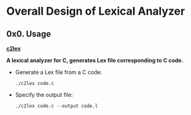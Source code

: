 # Overall Design of Lexical Analyzer
## 0x0. Usage
  
  <ins>**c2lex**</ins>
  
  **A lexical analyzer for C, generates Lex file corresponding to C code.** 
  
  - Generate a Lex file from a C code:
  
	`./c2lex code.c`
  - Specify the output file:
  
	`./c2lex code.c --output code.l`